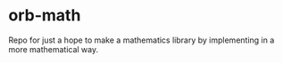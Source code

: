 # orb-math

Repo for just a hope to make a mathematics library by implementing in a more mathematical way.
